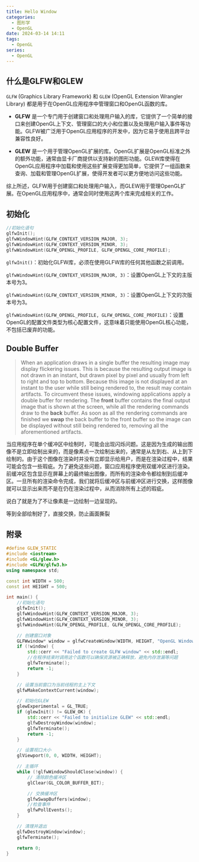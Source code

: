 ```yaml
---
title: Hello Window
categories:
  - 图形学
  - OpenGL
date: 2024-03-14 14:11
tags:
  - OpenGL
series:
  - OpenGL
---
```

## 什么是GLFW和GLEW

`GLFW` (Graphics Library Framework) 和 `GLEW` (OpenGL Extension Wrangler Library) 都是用于在OpenGL应用程序中管理窗口和OpenGL函数的库。

- **GLFW** 是一个专门用于创建窗口和处理用户输入的库，它提供了一个简单的接口来创建OpenGL上下文、管理窗口的大小和位置以及处理用户输入事件等功能。GLFW被广泛用于OpenGL应用程序的开发中，因为它易于使用且跨平台兼容性良好。
    
- **GLEW** 是一个用于管理OpenGL扩展的库。OpenGL扩展是OpenGL标准之外的额外功能，通常由显卡厂商提供以支持新的图形功能。GLEW库使得在OpenGL应用程序中加载和使用这些扩展变得更加简单，它提供了一组函数来查询、加载和管理OpenGL扩展，使得开发者可以更方便地访问这些功能。
    

综上所述，GLFW用于创建窗口和处理用户输入，而GLEW用于管理OpenGL扩展。在OpenGL应用程序中，通常会同时使用这两个库来完成相关的工作。

## 初始化

```C++
//初始化语句
glfwInit();
glfwWindowHint(GLFW_CONTEXT_VERSION_MAJOR, 3);
glfwWindowHint(GLFW_CONTEXT_VERSION_MINOR, 3);
glfwWindowHint(GLFW_OPENGL_PROFILE, GLFW_OPENGL_CORE_PROFILE);
```

`glfwInit()`：初始化GLFW库，必须在使用GLFW库的任何其他函数之前调用。

`glfwWindowHint(GLFW_CONTEXT_VERSION_MAJOR, 3)`：设置OpenGL上下文的主版本号为3。

`glfwWindowHint(GLFW_CONTEXT_VERSION_MINOR, 3)`：设置OpenGL上下文的次版本号为3。

`glfwWindowHint(GLFW_OPENGL_PROFILE, GLFW_OPENGL_CORE_PROFILE)`：设置OpenGL的配置文件类型为核心配置文件，这意味着只能使用OpenGL核心功能，不包括已废弃的功能。
## Double Buffer

>When an application draws in a single buffer the resulting image may display flickering issues. This is because the resulting output image is not drawn in an instant, but drawn pixel by pixel and usually from left to right and top to bottom. Because this image is not displayed at an instant to the user while still being rendered to, the result may contain artifacts. To circumvent these issues, windowing applications apply a double buffer for rendering. The **front** buffer contains the final output image that is shown at the screen, while all the rendering commands draw to the **back** buffer. As soon as all the rendering commands are finished we **swap** the back buffer to the front buffer so the image can be displayed without still being rendered to, removing all the aforementioned artifacts.  

  
当应用程序在单个缓冲区中绘制时，可能会出现闪烁问题。这是因为生成的输出图像不是立即绘制出来的，而是像素点一次绘制出来的，通常是从左到右、从上到下绘制的。由于这个图像在渲染时并没有立即显示给用户，而是在渲染过程中，结果可能会包含一些瑕疵。为了避免这些问题，窗口应用程序使用双缓冲区进行渲染。前缓冲区包含显示在屏幕上的最终输出图像，而所有的渲染命令都绘制到后缓冲区。一旦所有的渲染命令完成，我们就将后缓冲区与前缓冲区进行交换，这样图像就可以显示出来而不是在仍在渲染过程中，从而消除所有上述的瑕疵。

说白了就是为了不让像素是一边绘制一边呈现的。

等到全部绘制好了，直接交换，防止画面撕裂

## 附录

```C++
#define GLEW_STATIC
#include <iostream>
#include <GL/glew.h>
#include <GLFW/glfw3.h>
using namespace std;

const int WIDTH = 500;
const int HEIGHT = 500;

int main() {
    //初始化语句
    glfwInit();
    glfwWindowHint(GLFW_CONTEXT_VERSION_MAJOR, 3);
    glfwWindowHint(GLFW_CONTEXT_VERSION_MINOR, 3);
    glfwWindowHint(GLFW_OPENGL_PROFILE, GLFW_OPENGL_CORE_PROFILE);

    // 创建窗口对象
    GLFWwindow* window = glfwCreateWindow(WIDTH, HEIGHT, "OpenGL Window", nullptr, nullptr);
    if (!window) {
        std::cerr << "Failed to create GLFW window" << std::endl;
        //在程序结束时调用这个函数可以确保资源被正确释放，避免内存泄漏等问题
        glfwTerminate();
        return -1;
    }

    // 设置当前窗口为当前线程的主上下文
    glfwMakeContextCurrent(window);

    // 初始化GLEW
    glewExperimental = GL_TRUE;
    if (glewInit() != GLEW_OK) {
        std::cerr << "Failed to initialize GLEW" << std::endl;
        glfwDestroyWindow(window);
        glfwTerminate();
        return -1;
    }

    // 设置视口大小
    glViewport(0, 0, WIDTH, HEIGHT);

    // 主循环
    while (!glfwWindowShouldClose(window)) {
        // 清除颜色缓冲区
        glClear(GL_COLOR_BUFFER_BIT);

        // 交换缓冲区
        glfwSwapBuffers(window);
        //检查事件
        glfwPollEvents();
    }

    // 清理并退出
    glfwDestroyWindow(window);
    glfwTerminate();

    return 0;
}
```